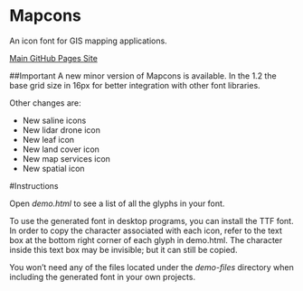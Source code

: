 # Mapcons
An icon font for GIS mapping applications.

[Main GitHub Pages Site](http://keithforsythe.github.io/Mapcons/)

##Important
A new minor version of Mapcons is available. In the 1.2 the base grid size in 16px for better integration with other font libraries.

Other changes are:

* New saline icons
* New lidar drone icon
* New leaf icon
* New land cover icon
* New map services icon
* New spatial icon

#Instructions

Open *demo.html* to see a list of all the glyphs in your font.

To use the generated font in desktop programs, you can install the TTF font. In order to copy the character associated with each icon, refer to the text box at the bottom right corner of each glyph in demo.html. The character inside this text box may be invisible; but it can still be copied.

You won’t need any of the files located under the *demo-files* directory when including the generated font in your own projects.

